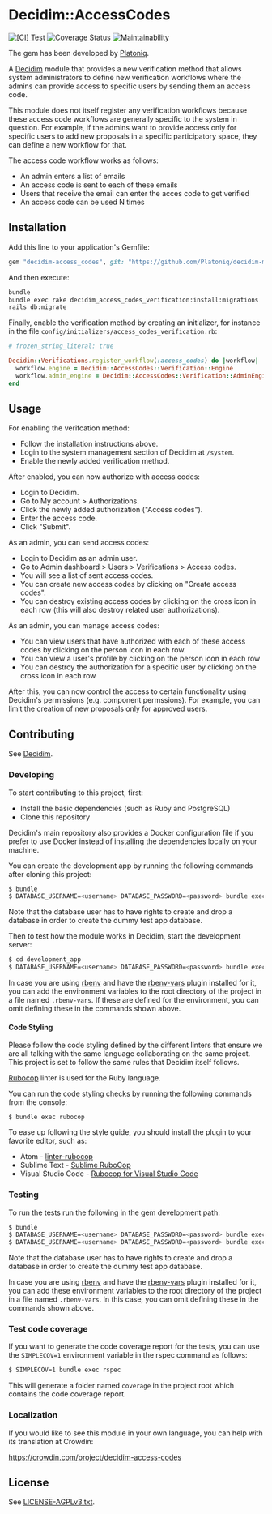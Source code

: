# Decidim::AccessCodes

[![[CI] Test](https://github.com/Platoniq/decidim-module-access_codes/actions/workflows/test.yml/badge.svg)](https://github.com/Platoniq/decidim-module-access_codes/actions/workflows/test.yml)
[![Coverage Status](https://coveralls.io/repos/github/Platoniq/decidim-module-access_codes/badge.svg?branch=main)](https://coveralls.io/github/Platoniq/decidim-module-access_codes?branch=main)
[![Maintainability](https://api.codeclimate.com/v1/badges/9c1e9246a4b12af400e3/maintainability)](https://codeclimate.com/github/Platoniq/decidim-module-access_codes/maintainability)

The gem has been developed by [Platoniq](https://github.com/Platoniq/).

A [Decidim](https://github.com/decidim/decidim) module that provides a new
verification method that allows system administrators to define new verification
workflows where the admins can provide access to specific users by sending them an access code.

This module does not itself register any verification workflows because these
access code workflows are generally specific to the system in question. For
example, if the admins want to provide access only for specific users to add
new proposals in a specific participatory space, they can define a new workflow
for that.

The access code workflow works as follows:

- An admin enters a list of emails
- An access code is sent to each of these emails
- Users that receive the email can enter the acces code to get verified
- An access code can be used N times


## Installation

Add this line to your application's Gemfile:

```ruby
gem "decidim-access_codes", git: "https://github.com/Platoniq/decidim-module-access_codes"
```

And then execute:

```bash
bundle
bundle exec rake decidim_access_codes_verification:install:migrations
rails db:migrate
```

Finally, enable the verification method by creating an initializer, for instance in the file `config/initializers/access_codes_verification.rb`:

```ruby
# frozen_string_literal: true

Decidim::Verifications.register_workflow(:access_codes) do |workflow|
  workflow.engine = Decidim::AccessCodes::Verification::Engine
  workflow.admin_engine = Decidim::AccessCodes::Verification::AdminEngine
end

```

## Usage

For enabling the verifcation method:

- Follow the installation instructions above.
- Login to the system management section of Decidim at `/system`.
- Enable the newly added verification method.

After enabled, you can now authorize with access codes:

- Login to Decidim.
- Go to My account > Authorizations.
- Click the newly added authorization ("Access codes").
- Enter the access code.
- Click "Submit".

As an admin, you can send access codes:

- Login to Decidim as an admin user.
- Go to Admin dashboard > Users > Verifications > Access codes.
- You will see a list of sent access codes.
- You can create new access codes by clicking on "Create access codes".
- You can destroy existing access codes by clicking on the cross icon in each row (this will also destroy related user authorizations).

As an admin, you can manage access codes:

- You can view users that have authorized with each of these access codes by clicking on the person icon in each row.
- You can view a user's profile by clicking on the person icon in each row
- You can destroy the authorization for a specific user by clicking on the cross icon in each row

After this, you can now control the access to certain functionality using
Decidim's permissions (e.g. component permssions). For example, you can limit
the creation of new proposals only for approved users.

## Contributing

See [Decidim](https://github.com/Platoniq/decidim-module-access_codes).

### Developing

To start contributing to this project, first:

- Install the basic dependencies (such as Ruby and PostgreSQL)
- Clone this repository

Decidim's main repository also provides a Docker configuration file if you
prefer to use Docker instead of installing the dependencies locally on your
machine.

You can create the development app by running the following commands after
cloning this project:

```bash
$ bundle
$ DATABASE_USERNAME=<username> DATABASE_PASSWORD=<password> bundle exec rake development_app
```

Note that the database user has to have rights to create and drop a database in
order to create the dummy test app database.

Then to test how the module works in Decidim, start the development server:

```bash
$ cd development_app
$ DATABASE_USERNAME=<username> DATABASE_PASSWORD=<password> bundle exec rails s
```

In case you are using [rbenv](https://github.com/rbenv/rbenv) and have the
[rbenv-vars](https://github.com/rbenv/rbenv-vars) plugin installed for it, you
can add the environment variables to the root directory of the project in a file
named `.rbenv-vars`. If these are defined for the environment, you can omit
defining these in the commands shown above.

#### Code Styling

Please follow the code styling defined by the different linters that ensure we
are all talking with the same language collaborating on the same project. This
project is set to follow the same rules that Decidim itself follows.

[Rubocop](https://rubocop.readthedocs.io/) linter is used for the Ruby language.

You can run the code styling checks by running the following commands from the
console:

```
$ bundle exec rubocop
```

To ease up following the style guide, you should install the plugin to your
favorite editor, such as:

- Atom - [linter-rubocop](https://atom.io/packages/linter-rubocop)
- Sublime Text - [Sublime RuboCop](https://github.com/pderichs/sublime_rubocop)
- Visual Studio Code - [Rubocop for Visual Studio Code](https://github.com/misogi/vscode-ruby-rubocop)

### Testing

To run the tests run the following in the gem development path:

```bash
$ bundle
$ DATABASE_USERNAME=<username> DATABASE_PASSWORD=<password> bundle exec rake test_app
$ DATABASE_USERNAME=<username> DATABASE_PASSWORD=<password> bundle exec rspec
```

Note that the database user has to have rights to create and drop a database in
order to create the dummy test app database.

In case you are using [rbenv](https://github.com/rbenv/rbenv) and have the
[rbenv-vars](https://github.com/rbenv/rbenv-vars) plugin installed for it, you
can add these environment variables to the root directory of the project in a
file named `.rbenv-vars`. In this case, you can omit defining these in the
commands shown above.

### Test code coverage

If you want to generate the code coverage report for the tests, you can use
the `SIMPLECOV=1` environment variable in the rspec command as follows:

```bash
$ SIMPLECOV=1 bundle exec rspec
```

This will generate a folder named `coverage` in the project root which contains
the code coverage report.

### Localization

If you would like to see this module in your own language, you can help with its
translation at Crowdin:

https://crowdin.com/project/decidim-access-codes

## License

See [LICENSE-AGPLv3.txt](LICENSE-AGPLv3.txt).
